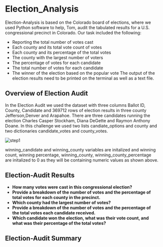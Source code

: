# Election_Analysis
Election-Analysis is based on the Colorado board of elections, where we used Python software to help, Tom, audit the tabulated results for a U.S. congressional precinct in Colorado. Our task included the following:
- Reporting the total number of votes cast
- Each county and its total vote count of votes
- Each county and its percentage of the total votes
- The county with the largest number of voters
- The percentage of votes for each candidate
- The total number of votes for each candidate 
- The winner of the election based on the popular vote
The output of the election results need to be printed on the terminal as well as a text file.

## Overview of Election Audit
In the Election Audit we used the dataset with three columns Ballot ID, County, Candidate and 369712 rows of election results in three county Jefferson,Denver and Arapahoe. There are three candidates running the election Charles Casper Stockham, Diana DeGette and Raymon Anthony Doane. In this challenge we used two lists candiate_options and county and two dictionaries candidate_votes and county_votes.

![step1](https://user-images.githubusercontent.com/111251560/190280131-fc709a3f-41a0-4861-81f0-867ad07e0b23.png)

winning_candidate and winning_county variables are initalized and winning count, winning percentage, winning_county, winning_county_percentage are initalized to 0 as they will be containing numeric values as shown above. 


## Election-Audit Results
- **How many votes were cast in this congressional election?**
- **Provide a breakdown of the number of votes and the percentage of total votes for each county in the precinct.**
- **Which county had the largest number of votes?**
- **Provide a breakdown of the number of votes and the percentage of the total votes each candidate received.**
- **Which candidate won the election, what was their vote count, and what was their percentage of the total votes?**
## Election-Audit Summary

